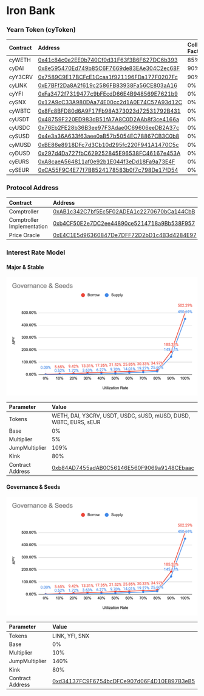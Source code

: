 # Iron Bank

### Yearn Token \(cyToken\)

| Contract | Address | Collateral Factor | Reserve Factor |
| :--- | :--- | :--- | :--- |
| cyWETH | [0x41c84c0e2EE0b740Cf0d31F63f3B6F627DC6b393](https://etherscan.io/address/0x41c84c0e2ee0b740cf0d31f63f3b6f627dc6b393) | 85% | 5% |
| cyDAI | [0x8e595470Ed749b85C6F7669de83EAe304C2ec68F](https://etherscan.io/address/0x8e595470ed749b85c6f7669de83eae304c2ec68f) | 90% | 5% |
| cyY3CRV | [0x7589C9E17BCFcE1Ccaa1f921196FDa177F0207Fc](https://etherscan.io/address/0x7589c9e17bcfce1ccaa1f921196fda177f0207fc) | 90% | 5% |
| cyLINK | [0xE7BFf2Da8A2f619c2586FB83938Fa56CE803aA16](https://etherscan.io/address/0xe7bff2da8a2f619c2586fb83938fa56ce803aa16) | 0% | 5% |
| cyYFI | [0xFa3472f7319477c9bFEcdD66E4B948569E7621b9](https://etherscan.io/address/0xfa3472f7319477c9bfecdd66e4b948569e7621b9) | 0% | 5% |
| cySNX | [0x12A9cC33A980DAa74E00cc2d1A0E74C57A93d12C](https://etherscan.io/address/0x12a9cc33a980daa74e00cc2d1a0e74c57a93d12c) | 0% | 5% |
| cyWBTC | [0x8Fc8BFD80d6A9F17Fb98A373023d72531792B431](https://etherscan.io/address/0x8fc8bfd80d6a9f17fb98a373023d72531792b431) | 0% | 5% |
| cyUSDT | [0x48759F220ED983dB51fA7A8C0D2AAb8f3ce4166a](https://etherscan.io/address/0x48759f220ed983db51fa7a8c0d2aab8f3ce4166a) | 0% | 5% |
| cyUSDC | [0x76Eb2FE28b36B3ee97F3Adae0C69606eeDB2A37c](https://etherscan.io/address/0x76eb2fe28b36b3ee97f3adae0c69606eedb2a37c) | 0% | 5% |
| cySUSD | [0x4e3a36A633f63aee0aB57b5054EC78867CB3C0b8](https://etherscan.io/address/0x4e3a36a633f63aee0ab57b5054ec78867cb3c0b8) | 0% | 5% |
| cyMUSD | [0xBE86e8918DFc7d3Cb10d295fc220F941A1470C5c](https://etherscan.io/address/0xbe86e8918dfc7d3cb10d295fc220f941a1470c5c) | 0% | 5% |
| cyDUSD | [0x297d4Da727fbC629252845E96538FC46167e453A](https://etherscan.io/address/0x297d4da727fbc629252845e96538fc46167e453a) | 0% | 5% |
| cyEURS | [0xA8caeA564811af0e92b1E044f3eDd18Fa9a73E4F](https://etherscan.io/address/0xa8caea564811af0e92b1e044f3edd18fa9a73e4f) | 0% | 5% |
| cySEUR | [0xCA55F9C4E77f7B8524178583b0f7c798De17fD54](https://etherscan.io/address/0xca55f9c4e77f7b8524178583b0f7c798de17fd54) | 0% | 5% |

### Protocol Address

| Contract | Address |
| :--- | :--- |
| Comptroller | [0xAB1c342C7bf5Ec5F02ADEA1c2270670bCa144CbB](https://etherscan.io/address/0xab1c342c7bf5ec5f02adea1c2270670bca144cbb) |
| Comptroller Implementation | [0xb4CF50E2e7DC2ee44890ce5214718a9Bb538F957](https://etherscan.io/address/0xb4cf50e2e7dc2ee44890ce5214718a9bb538f957) |
| Price Oracle | [0xE4C1E5d96360847De7DFF72D2bD1c4B3d4284E97](https://etherscan.io/address/0xe4c1e5d96360847de7dff72d2bd1c4b3d4284e97) |

### Interest Rate Model

#### Major & Stable

![](../.gitbook/assets/jie-tu-20210118-21.25.16.png)

| Parameter | Value |
| :--- | :--- |
| Tokens | WETH, DAI, Y3CRV, USDT, USDC, sUSD, mUSD, DUSD, WBTC, EURS, sEUR |
| Base | 0% |
| Multiplier | 5% |
| JumpMultiplier | 109% |
| Kink | 80% |
| Contract Address | ​[0xb84AD7455adAB0C56146E560F9069a9148CEbaac](https://etherscan.io/address/0xb84AD7455adAB0C56146E560F9069a9148CEbaac) |

#### Governance & Seeds

![](../.gitbook/assets/jie-tu-20210118-21.25.16%20%281%29.png)

| Parameter | Value |
| :--- | :--- |
| Tokens | LINK, YFI, SNX |
| Base | 0% |
| Multiplier | 10% |
| JumpMultiplier | 140% |
| Kink | 80% |
| Contract Address | [0xd34137FC9F6754bcDFCe907d06F4D10E897B3eB5](https://etherscan.io/address/0xd34137FC9F6754bcDFCe907d06F4D10E897B3eB5) |

